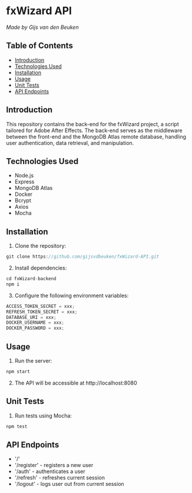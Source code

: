 # fxWizard API

_Made by Gijs van den Beuken_

## Table of Contents

- [Introduction](#introduction)
- [Technologies Used](#technologies-used)
- [Installation](#installation)
- [Usage](#usage)
- [Unit Tests](#unit-tests)
- [API Endpoints](#api-endpoints)

## Introduction <a name="introduction"></a>

This repository contains the back-end for the fxWizard project, a script tailored for Adobe After Effects. The back-end serves as the middleware between the front-end and the MongoDB Atlas remote database, handling user authentication, data retrieval, and manipulation.

## Technologies Used <a name="technologies-used"></a>

- Node.js
- Express
- MongoDB Atlas
- Docker
- Bcrypt
- Axios
- Mocha

## Installation <a name="installation"></a>

1. Clone the repository:

```javascript
git clone https://github.com/gijsvdbeuken/fxWizard-API.git
```

2. Install dependencies:

```javascript
cd fxWizard-backend
npm i
```

3. Configure the following environment variables:

```javascript
ACCESS_TOKEN_SECRET = xxx;
REFRESH_TOKEN_SECRET = xxx;
DATABASE_URI = xxx;
DOCKER_USERNAME = xxx;
DOCKER_PASSWORD = xxx;
```

## Usage <a name="usage"></a>

1. Run the server:

```javascript
npm start
```

2. The API will be accessible at http://localhost:8080

## Unit Tests <a name="unit-tests"></a>

1. Run tests using Mocha:

```javascript
npm test
```

## API Endpoints <a name="api-endpoints"></a>

- '/'
- '/register' - registers a new user
- '/auth' - authenticates a user
- '/refresh' - refreshes current session
- '/logout' - logs user out from current session
